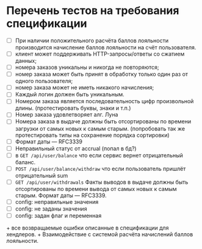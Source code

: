 # Перечень тестов на требования спецификации

* [ ] При наличии положительного расчёта баллов лояльности производится начисление баллов лояльности на счёт пользователя.
* [ ] клиент может поддерживать HTTP-запросы/ответы со сжатием данных;
* [ ] номера заказов уникальны и никогда не повторяются;
* [ ] номер заказа может быть принят в обработку только один раз от одного пользователя;
* [ ] номер заказа может не иметь никакого начисления;
* [ ] Каждый логин должен быть уникальным.
* [ ] Номером заказа является последовательность цифр произвольной длины. (протестировать буквы, знаки и т.п.)
* [ ] Номер заказа удовлетворяет алг. Луна
* [ ] Номера заказа в выдаче должны быть отсортированы по времени загрузки от самых новых к самым старым. (попробовать так же протестировать типы на сохранение порядка сортировки)
* [ ] Формат даты — RFC3339
* [ ] Неправильный статус от accrual (попал в бд?)
* [ ] в `GET /api/user/balance` что если сервис вернет отрицательный баланс.
* [ ] `POST /api/user/balance/withdraw` что если пользователь пришлёт отрицательный sum
* [ ] `GET /api/user/withdrawals` Факты выводов в выдаче должны быть отсортированы по времени вывода от самых новых к самым старым. Формат даты — RFC3339.
* [ ] config: неправильные значения
* [ ] config: не заданы значения
* [ ] config: задан флаг и переменная

\+ все возвращаемые ошибки описанные в спецификации для хендлеров.
\+ Взаимодействие с системой расчёта начислений баллов лояльности.
